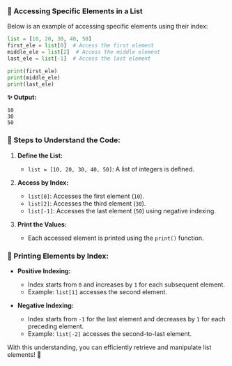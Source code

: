 
### 🎯 Accessing Specific Elements in a List

Below is an example of accessing specific elements using their index:

```python
list = [10, 20, 30, 40, 50]
first_ele = list[0]  # Access the first element
middle_ele = list[2]  # Access the middle element
last_ele = list[-1]  # Access the last element

print(first_ele)
print(middle_ele)
print(last_ele)
```

**✨ Output:**

```
10
30
50
```

### 📝 Steps to Understand the Code:

1. **Define the List:**
   - `list = [10, 20, 30, 40, 50]`: A list of integers is defined.

2. **Access by Index:**
   - `list[0]`: Accesses the first element (`10`).
   - `list[2]`: Accesses the third element (`30`).
   - `list[-1]`: Accesses the last element (`50`) using negative indexing.

3. **Print the Values:**
   - Each accessed element is printed using the `print()` function.

### 🔢 Printing Elements by Index:

- **Positive Indexing:**
  - Index starts from `0` and increases by `1` for each subsequent element.
  - Example: `list[1]` accesses the second element.

- **Negative Indexing:**
  - Index starts from `-1` for the last element and decreases by `1` for each preceding element.
  - Example: `list[-2]` accesses the second-to-last element.

With this understanding, you can efficiently retrieve and manipulate list elements! 🚀

